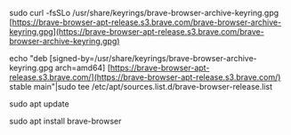 sudo curl -fsSLo /usr/share/keyrings/brave-browser-archive-keyring.gpg [https://brave-browser-apt-release.s3.brave.com/brave-browser-archive-keyring.gpg](https://brave-browser-apt-release.s3.brave.com/brave-browser-archive-keyring.gpg)  
  
echo "deb [signed-by=/usr/share/keyrings/brave-browser-archive-keyring.gpg arch=amd64] [https://brave-browser-apt-release.s3.brave.com/](https://brave-browser-apt-release.s3.brave.com/) stable main"|sudo tee /etc/apt/sources.list.d/brave-browser-release.list  
  
sudo apt update  
  
sudo apt install brave-browser